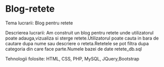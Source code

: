 # Blog-retete
Tema lucrarii:
Blog pentru retete

Descrierea lucrarii:
Am construit un blog pentru retete unde utilizatorul poate adauga,vizualiza si sterge retete.Utilizatorul poate cauta in bara de cautare dupa nume sau descriere o reteta.Retetele se pot filtra dupa categoria din care face parte.Numele bazei de date retete_db.sql

Tehnologii folosite:
HTML, CSS, PHP, MySQL, JQuery,Bootstrap

